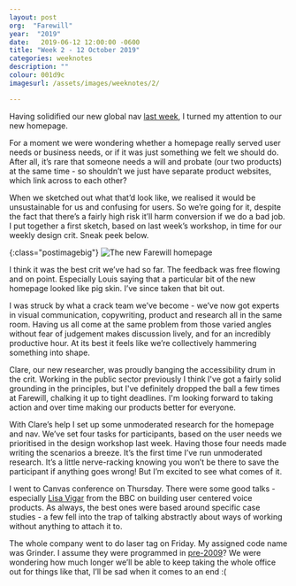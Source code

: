 ```yaml
---
layout: post
org:  "Farewill"
year:  "2019"
date:   2019-06-12 12:00:00 -0600
title: "Week 2 - 12 October 2019"
categories: weeknotes
description: ""
colour: 001d9c
imagesurl: /assets/images/weeknotes/2/

---
```



Having solidified our new global nav [last week](/weeknotes/2019/06/10/week1.html), I turned my attention to our new homepage. 

For a moment we were wondering whether a homepage really served user needs or business needs, or if it was just something we felt we should do. After all, it’s rare that someone needs a will and probate (our two products) at the same time - so shouldn’t we just have separate product websites, which link across to each other?

When we sketched out what that’d look like, we realised it would be unsustainable for us and confusing for users. So we’re going for it, despite the fact that there’s a fairly high risk it’ll harm conversion if we do a bad job. I put together a first sketch, based on last week’s workshop, in time for our weekly design crit. Sneak peek below. 

{:class="postimagebig"}
<img src="{{page.imagesurl}}fw-new-home.png"
  alt="The new Farewill homepage">

I think it was the best crit we’ve had so far. The feedback was free flowing and on point. Especially Louis saying that a particular bit of the new homepage looked like pig skin. I’ve since taken that bit out. 

I was struck by what a crack team we’ve become - we’ve now got experts in visual communication, copywriting, product and research all in the same room. Having us all come at the same problem from those varied angles without fear of judgement makes discussion lively, and for an incredibly productive hour. At its best it feels like we’re collectively hammering something into shape. 

Clare, our new researcher, was proudly banging the accessibility drum in the crit. Working in the public sector previously I think I've got a fairly solid grounding in the principles, but I've definitely dropped the ball a few times at Farewill, chalking it up to tight deadlines. I'm looking forward to taking action and over time making our products better for everyone. 

With Clare’s help I set up some unmoderated research for the homepage and nav. We’ve set four tasks for participants, based on the user needs we prioritised in the design workshop last week. Having those four needs made writing the scenarios a breeze. It’s the first time I’ve run unmoderated research. It’s a little nerve-racking knowing you won’t be there to save the participant if anything goes wrong! But I’m excited to see what comes of it. 

I went to Canvas conference on Thursday. There were some good talks - especially [Lisa Vigar](https://twitter.com/LisaVigar) from the BBC on building user centered voice products. As always, the best ones were based around specific case studies - a few fell into the trap of talking abstractly about ways of working without anything to attach it to. 

The whole company went to do laser tag on Friday. My assigned code name was Grinder. I assume they were programmed in [pre-2009](https://en.wikipedia.org/wiki/Grindr)? We were wondering how much longer we’ll be able to keep taking the whole office out for things like that, I’ll be sad when it comes to an end :( 
